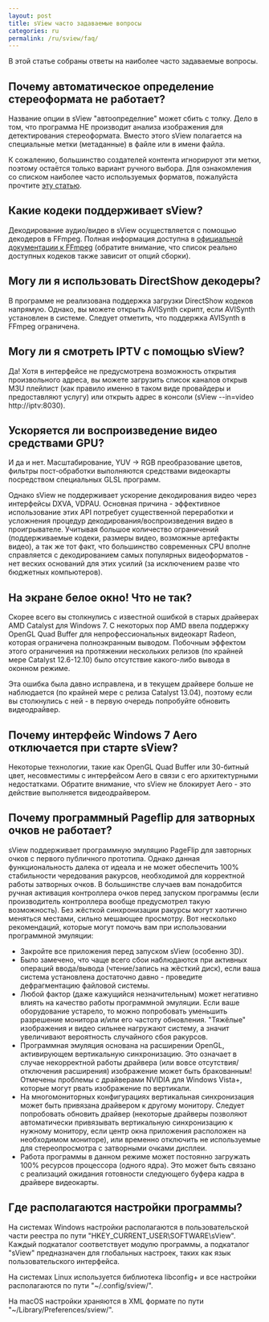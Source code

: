 ```yaml
---
layout: post
title: sView часто задаваемые вопросы
categories: ru
permalink: /ru/sview/faq/
---
```


В этой статье собраны ответы на наиболее часто задаваемые вопросы.

## <a name="src_auto">Почему автоматическое определение стереоформата не работает?</a>
Название опции в sView "автоопределние" может сбить с толку.
Дело в том, что программа НЕ производит анализа изображения для детектирования стереоформата.
Вместо этого sView полагается на специальные метки (метаданные) в файле или в имени файла.

К сожалению, большинство создателей контента игнорируют эти метки, поэтому остаётся только вариант ручного выбора.
Для ознакомления со списком наиболее часто используемых форматов, пожалуйста прочтите [эту статью](/ru/help/input).

## <a name="codecs">Какие кодеки поддерживает sView?</a>
Декодирование аудио/видео в sView осуществляется с помощью декодеров в FFmpeg.
Полная информация доступна в [официальной документации к FFmpeg](https://ffmpeg.org/general.html)
(обратите внимание, что список реально доступных кодеков также зависит от опций сборки).

## <a name="codecs_ds">Могу ли я использовать DirectShow декодеры?</a>
В программе не реализована поддержка загрузки DirectShow кодеков напрямую.
Однако, вы можете открыть AVISynth скрипт, если AVISynth установлен в системе.
Следует отметить, что поддержка AVISynth в FFmpeg ограничена.

## <a name="iptv">Могу ли я смотреть IPTV с помощью sView?</a>
Да! Хотя в интерфейсе не предусмотрена возможность открытия произвольного адреса,
вы можете загрузить список каналов открыв M3U плейлист (как правило именно в таком виде провайдеры и предоставляют услугу)
или открыть адрес в консоли (sView --in=video http://iptv:8030).

## <a name="gpu">Ускоряется ли воспроизведение видео средствами GPU?</a>
И да и нет. Масштабирование, YUV -> RGB преобразование цветов, фильтры пост-обработки выполняются средствами видеокарты посредством специальных GLSL программ.

Однако sView не поддерживает ускорение декодирования видео через интерфейсы DXVA, VDPAU.
Основная причина - эффективное использование этих API потребует существенной переработки и усложнения процедур декодирования/воспроизведения видео в проигрывателе.
Учитывая большое количество ограничений (поддерживаемые кодеки, размеры видео, возможные артефакты видео),
а так же тот факт, что большинство современных CPU вполне справляется с декодированием самых популярных видеоформатов - нет веских оснований для этих усилий (за исключением разве что бюджетных компьютеров).

## <a name="amd_white_screen">На экране белое окно! Что не так?</a>
Скорее всего вы столкнулись с известной ошибкой в старых драйверах AMD Catalyst для Windows 7.
С некоторых пор AMD ввела поддержку OpenGL Quad Buffer для непрофессиональных видеокарт Radeon, которая ограничена полноэкранным выводом.
Побочным эффектом этого ограничения на протяжении нескольких релизов (по крайней мере Catalyst 12.6-12.10) было отсутствие какого-либо вывода в оконном режиме.

Эта ошибка была давно исправлена, и в текущем драйвере больше не наблюдается (по крайней мере с релиза Catalyst 13.04),
поэтому если вы столкнулись с ней - в первую очередь попробуйте обновить видеодрайвер.

## <a name="win7_aero">Почему интерфейс Windows 7 Aero отключается при старте sView?</a>
Некоторые технологии, такие как OpenGL Quad Buffer или 30-битный цвет, несовместимы с интерфейсом Aero в связи с его архитектурными недостатками.
Обратите внимание, что sView не блокирует Aero - это действие выполняется видеодрайвером.

## <a name="qb_soft">Почему программный Pageflip для затворных очков не работает?</a>
sView поддерживает программную эмуляцию PageFlip для завторных очков с первого публичного прототипа.
Однако данная функциональность далека от идеала и не может обеспечить 100% стабильности чередования ракурсов,
необходимой для корректной работы затворных очков.
В большинстве случаев вам понадобится ручная активация контроллера очков перед запуском программы
(если производитель контроллера вообще предусмотрел такую возможность).
Без жёсткой синхронизации ракурсы могут хаотично меняться местами, сильно мешающее просмотру.
Вот несколько рекомендаций, которые могут помочь вам при использовании программной эмуляции:

* Закройте все приложения перед запуском sView (особенно 3D).
* Было замечено, что чаще всего сбои наблюдаются при активных операций ввода/вывода (чтение/запись на жёсткий диск),
  если ваша система установлена достаточно давно - проведите дефрагментацию файловой системы.
* Любой фактор (даже кажущийся незначительным) может негативно влиять на качество работы программной эмуляции.
  Если ваше оборудование устарело, то можно попробовать уменьшить разрешение монитора и/или его частоту обновления.
  "Тяжёлые" изображения и видео сильнее нагружают систему, а значит увеличивают вероятность случайного сбоя ракурсов.
* Программная эмуляция основана на расширении OpenGL, активирующем вертикальную синхронизацию.
  Это означает в случае некорректной работы драйвера (или вовсе отсутствия/отключения расширения) изображение может быть бракованным!
  Отмечены проблемы с драйверами NVIDIA для Windows Vista+, которые могут рвать изображение по вертикали.
* На многомониторных конфигурациях вертикальная синхронизация может быть привязана драйвером к другому монитору.
  Следует попробовать обновить драйвер (некоторые драйверы позволяют автоматически привязывать вертикальную синхронизацию к нужному монитору,
  если центр окна приложения расположен на необходимом мониторе), или временно отключить не используемые для стереопросмотра с затворными очками дисплеи.
* Работа программы в данном режиме может постоянно загружать 100% ресурсов процессора (одного ядра).
  Это может быть связано с реализаций ожидания готовности следующего буфера кадра в драйвере видеокарты.

## <a name="settings">Где располагаются настройки программы?</a>
На системах Windows настройки располагаются в пользовательской части реестра по пути "HKEY_CURRENT_USER\SOFTWARE\sView\".
Каждый подкаталог соответствует модулю программы, а подкаталог "sView" предназначен для глобальных настроек, таких как язык пользовательского интерфейса.

На системах Linux используется библиотека libconfig+ и все настройки располагаются по пути "~/.config/sview/".

На macOS настройки храняются в XML формате по пути "~/Library/Preferences/sview/".

